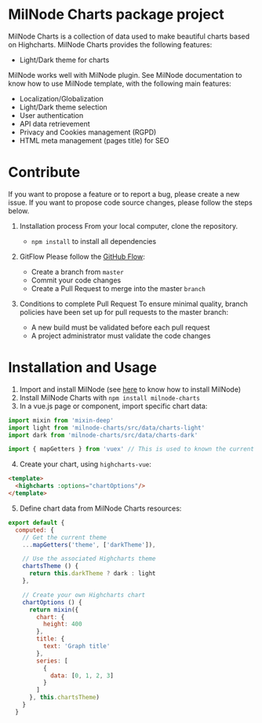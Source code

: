 # MilNode Charts package project

MilNode Charts is a collection of data used to make beautiful charts based on Highcharts. MilNode Charts provides the following features:
- Light/Dark theme for charts

MilNode works well with MilNode plugin. See MilNode documentation to know how to use MilNode template, with the following main features:
- Localization/Globalization
- Light/Dark theme selection
- User authentication
- API data retrievement
- Privacy and Cookies management (RGPD)
- HTML meta management (pages title) for SEO

# Contribute

If you want to propose a feature or to report a bug, please create a new issue.
If you want to propose code source changes, please follow the steps below.

1. Installation process
   From your local computer, clone the repository.
   - `npm install` to install all dependencies

2. GitFlow
   Please follow the [GitHub Flow](https://guides.github.com/introduction/flow/):
   - Create a branch from `master`
   - Commit your code changes
   - Create a Pull Request to merge into the master `branch`

3. Conditions to complete Pull Request
   To ensure minimal quality, branch policies have been set up for pull requests to the master branch:
   - A new build must be validated before each pull request
   - A project administrator must validate the code changes

# Installation and Usage

1. Import and install MilNode (see [here](https://github.com/amilochau/milnode#readme) to know how to install MilNode)
2. Install MilNode Charts with `npm install milnode-charts`
3. In a vue.js page or component, import specific chart data:
  ```js
  import mixin from 'mixin-deep'
  import light from 'milnode-charts/src/data/charts-light'
  import dark from 'milnode-charts/src/data/charts-dark'

  import { mapGetters } from 'vuex' // This is used to known the current theme defined in MilNode
   ```
4. Create your chart, using `highcharts-vue`:
  ```html
  <template>
    <highcharts :options="chartOptions"/>
  </template>
  ```
5. Define chart data from MilNode Charts resources:
  ```js
  export default {
    computed: {
      // Get the current theme
      ...mapGetters('theme', ['darkTheme']),

      // Use the associated Highcharts theme
      chartsTheme () {
        return this.darkTheme ? dark : light
      },

      // Create your own Highcharts chart
      chartOptions () {
        return mixin({
          chart: {
            height: 400
          },
          title: {
            text: 'Graph title'
          },
          series: [
            {
              data: [0, 1, 2, 3]
            }
          ]
        }, this.chartsTheme)
      }
    }
  ```
